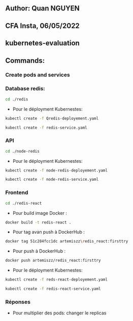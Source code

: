 ## Author: Quan NGUYEN
## CFA Insta, 06/05/2022
## kubernetes-evaluation


## Commands: 
### Create pods and services
### Database redis:
```bash
cd ./redis
```
- Pour le déployment Kubernestes:
```bash
kubectl create -f Qredis-deployement.yaml
```
```bash
kubectl create -f redis-service.yaml
```

### API
```bash
cd ./node-redis
```
- Pour le déployment Kubernestes:
```bash
kubectl create -f node-redis-deployement.yaml
```
```bash
kubectl create -f node-redis-service.yaml
```

### Frontend
```bash
cd ./redis-react
```
- Pour build image Docker : 
```bash
docker build -t redis-react .
```
- Pour tag avan push à DockerHub : 
```bash
docker tag 51c284fcc1dc artemiszz\redis_react:firsttry
```
- Pour push à DockerHub : 
```bash
docker push artemiszz/redis_react:firsttry
```
- Pour le déployment Kubernestes:
```bash
kubectl create -f reds-react-deployement.yaml
```
```bash
kubectl create -f redis-react-service.yaml
```

### Réponses
- Pour multiplier des pods: changer le replicas
